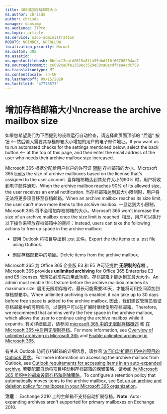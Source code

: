 ```yaml
---
title: 305增加存档邮箱大小
ms.author: chrisda
author: chrisda
manager: dansimp
ms.audience: ITPro
ms.topic: article
ms.service: o365-administration
ROBOTS: NOINDEX, NOFOLLOW
localization_priority: Normal
ms.custom: 305
ms.assetid: ''
ms.openlocfilehash: 6bebc17eafd8615a6ffa95dbdf16f60768204aa7
ms.sourcegitcommit: c6692ce0fa1358ec3529e59ca0ecdfdea4cdc759
ms.translationtype: MT
ms.contentlocale: zh-CN
ms.lasthandoff: 09/15/2020
ms.locfileid: "47778573"
---
```

# <a name="increase-the-archive-mailbox-size"></a><span data-ttu-id="ff5d4-102">增加存档邮箱大小</span><span class="sxs-lookup"><span data-stu-id="ff5d4-102">Increase the archive mailbox size</span></span>


<span data-ttu-id="ff5d4-103">如果您希望我们为下面提到的设置运行自动检查，请选择此页面顶部的 "后退" 按钮 <--然后输入需要其存档邮箱大小增加的用户的电子邮件地址。</span><span class="sxs-lookup"><span data-stu-id="ff5d4-103">If you want us to run automated checks for the settings mentioned below, select the back button <-- at the top of this page, and then enter the email address of the user who needs their archive mailbox size increased.</span></span>

<span data-ttu-id="ff5d4-104">Microsoft 365 根据分配给用户帐户的许可证 [限制](https://docs.microsoft.com/office365/servicedescriptions/exchange-online-service-description/exchange-online-limits#mailbox-storage-limits) 存档邮箱的大小。</span><span class="sxs-lookup"><span data-stu-id="ff5d4-104">Microsoft 365 [limits](https://docs.microsoft.com/office365/servicedescriptions/exchange-online-service-description/exchange-online-limits#mailbox-storage-limits) the size of archive mailboxes based on the license that's assigned to the user account.</span></span> <span data-ttu-id="ff5d4-105">当存档邮箱达到其允许大小的90% 时，用户将收到电子邮件通知。</span><span class="sxs-lookup"><span data-stu-id="ff5d4-105">When the archive mailbox reaches 90% of its allowed size, the user receives an email notification.</span></span> <span data-ttu-id="ff5d4-106">当存档邮箱达到其大小限制时，用户将无法将更多项目移至存档邮箱。</span><span class="sxs-lookup"><span data-stu-id="ff5d4-106">When an archive mailbox reaches its size limit, the user can't move more items to the archive mailbox.</span></span> <span data-ttu-id="ff5d4-107">一旦达到大小限制，Microsoft 365 将不会增加存档邮箱的大小。</span><span class="sxs-lookup"><span data-stu-id="ff5d4-107">Microsoft 365 won't increase the size of an archive mailbox once the size limit is reached.</span></span> <span data-ttu-id="ff5d4-108">相反，用户可以执行以下操作来释放存档邮箱中的空间：</span><span class="sxs-lookup"><span data-stu-id="ff5d4-108">Instead, users can take the following actions to free up space in the archive mailbox:</span></span>

- <span data-ttu-id="ff5d4-109">使用 Outlook 将项目导出到 .pst 文件。</span><span class="sxs-lookup"><span data-stu-id="ff5d4-109">Export the the items to a .pst file using Outlook.</span></span>

- <span data-ttu-id="ff5d4-110">删除存档邮箱中的项目。</span><span class="sxs-lookup"><span data-stu-id="ff5d4-110">Delete items from the archive mailbox.</span></span>

<span data-ttu-id="ff5d4-111">Microsoft 365 为 Office 365 企业版 E3 和 E5 许可证提供 **无限制的存档** 。</span><span class="sxs-lookup"><span data-stu-id="ff5d4-111">Microsoft 365 provides **unlimited archiving** for Office 365 Enterprise E3 and E5 licenses.</span></span> <span data-ttu-id="ff5d4-112">管理员必须先启用此功能，存档邮箱才能达到其最大大小。</span><span class="sxs-lookup"><span data-stu-id="ff5d4-112">An admin must enable this feature before the archive mailbox reaches its maximum size.</span></span> <span data-ttu-id="ff5d4-113">启用无限期存档时，最长可能需要30天，才能将可用空间添加到存档邮箱中。</span><span class="sxs-lookup"><span data-stu-id="ff5d4-113">When unlimited archiving is enabled, it can take up to 30 days before free space is added to the archive mailbox.</span></span> <span data-ttu-id="ff5d4-114">因此，我们建议管理员验证存档邮箱中的可用空间，以便用户可以在扩展时继续使用存档邮箱。</span><span class="sxs-lookup"><span data-stu-id="ff5d4-114">Therefore, we recommend that admins verify the free space in the archive mailbox, which allows the user to continue using the archive mailbox while it expands.</span></span> <span data-ttu-id="ff5d4-115">有关详细信息，请参阅 [microsoft 365 中的无限制存档概述](https://docs.microsoft.com/microsoft-365/compliance/unlimited-archiving) 和 [在 Microsoft 365 中启用无限制存档](https://docs.microsoft.com/microsoft-365/compliance/enable-unlimited-archiving)。</span><span class="sxs-lookup"><span data-stu-id="ff5d4-115">For more information, see [Overview of unlimited archiving in Microsoft 365](https://docs.microsoft.com/microsoft-365/compliance/unlimited-archiving) and [Enable unlimited archiving in Microsoft 365](https://docs.microsoft.com/microsoft-365/compliance/enable-unlimited-archiving).</span></span>

<span data-ttu-id="ff5d4-116">有关从 Outlook 访问存档邮箱的详细信息，请参阅 [访问自动扩展存档中的项目的 Outlook 要求](https://docs.microsoft.com/microsoft-365/compliance/unlimited-archiving#outlook-requirements-for-accessing-items-in-an-auto-expanded-archive)。</span><span class="sxs-lookup"><span data-stu-id="ff5d4-116">For more information on accessing the archive mailbox from Outlook, see [Outlook requirements for accessing items in an auto-expanded archive](https://docs.microsoft.com/microsoft-365/compliance/unlimited-archiving#outlook-requirements-for-accessing-items-in-an-auto-expanded-archive).</span></span> <span data-ttu-id="ff5d4-117">若要配置自动将项目移动到存档邮箱的保留策略，请参阅 [为 Microsoft 365 组织中的邮箱设置存档和删除策略](https://docs.microsoft.com/microsoft-365/compliance/set-up-an-archive-and-deletion-policy-for-mailboxes)。</span><span class="sxs-lookup"><span data-stu-id="ff5d4-117">To configure a retention policy that automatically moves items to the archive mailbox, see [Set up an archive and deletion policy for mailboxes in your Microsoft 365 organization](https://docs.microsoft.com/microsoft-365/compliance/set-up-an-archive-and-deletion-policy-for-mailboxes).</span></span>

<span data-ttu-id="ff5d4-118">**注意**： Exchange 2010 上的主邮箱不支持自动扩展存档。</span><span class="sxs-lookup"><span data-stu-id="ff5d4-118">**Note**: Auto-expanding archives aren't supported for primary mailboxes on Exchange 2010.</span></span>
